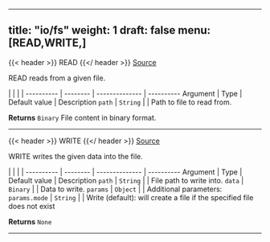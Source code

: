

---
title: "io/fs"
weight: 1
draft: false
menu: [READ,WRITE,]
---



{{< header >}}
READ
{{</ header >}}
[Source](https://github.com/MontFerret/ferret/tree/master/pkg/stdlib/io/fs/read.go#L14)

READ reads from a given file.

|          |          |                |
---------- | -------- | -------------- | ----------
Argument   | Type     | Default value  | Description
`path` | `String`  |  | Path to file to read from.


**Returns** `Binary` File content in binary format.
- - - -


{{< header >}}
WRITE
{{</ header >}}
[Source](https://github.com/MontFerret/ferret/tree/master/pkg/stdlib/io/fs/write.go#L20)

WRITE writes the given data into the file.

|          |          |                |
---------- | -------- | -------------- | ----------
Argument   | Type     | Default value  | Description
`path` | `String`  |  | File path to write into.
`data` | `Binary`  |  | Data to write.
`params` | `Object`  |  | Additional parameters:
`params.mode` | `String`  |  | Write (default): will create a file if the specified file does not exist


**Returns** `None`
- - - -
